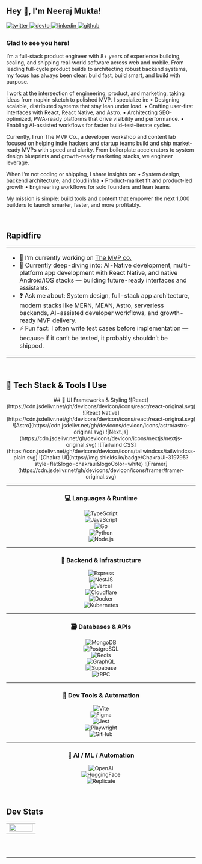 ## Hey 👋, I'm Neeraj Mukta!

<a href="https://twitter.com/neeraj_builds" target="_blank">
<img src=https://img.shields.io/badge/twitter-%2300acee.svg?&style=for-the-badge&logo=twitter&logoColor=white alt=twitter style="margin-bottom: 5px;" />
</a>
<a href="https://dev.to/devnrj07" target="_blank">
<img src=https://img.shields.io/badge/dev.to-%2308090A.svg?&style=for-the-badge&logo=dev.to&logoColor=white alt=devto style="margin-bottom: 5px;" />
</a>
<a href="https://linkedin.com/in/fullstackNRJ" target="_blank">
<img src=https://img.shields.io/badge/linkedin-%231E77B5.svg?&style=for-the-badge&logo=linkedin&logoColor=white alt=linkedin style="margin-bottom: 5px;" />
</a>
<a href="https://github.com/fullstackNRJ" target="_blank">
<img src=https://img.shields.io/badge/github-%2324292e.svg?&style=for-the-badge&logo=github&logoColor=white alt=github style="margin-bottom: 5px;" />
</a>

### Glad to see you here!


I’m a full-stack product engineer with 8+ years of experience building, scaling, and shipping real-world software across web and mobile. From leading full-cycle product builds to architecting robust backend systems, my focus has always been clear: build fast, build smart, and build with purpose.

I work at the intersection of engineering, product, and marketing, taking ideas from napkin sketch to polished MVP. I specialize in:
	•	Designing scalable, distributed systems that stay lean under load.
	•	Crafting user-first interfaces with React, React Native, and Astro.
	•	Architecting SEO-optimized, PWA-ready platforms that drive visibility and performance.
	•	Enabling AI-assisted workflows for faster build–test–iterate cycles.

Currently, I run The MVP Co., a developer workshop and content lab focused on helping indie hackers and startup teams build and ship market-ready MVPs with speed and clarity. From boilerplate accelerators to system design blueprints and growth-ready marketing stacks, we engineer leverage.

When I’m not coding or shipping, I share insights on:
	•	System design, backend architecture, and cloud infra
	•	Product-market fit and product-led growth
	•	Engineering workflows for solo founders and lean teams

My mission is simple: build tools and content that empower the next 1,000 builders to launch smarter, faster, and more profitably.

<br/>

## Rapidfire

<table><tr><td valign="top" width="50%">

- 🔭 I’m currently working on [The MVP co.](https://themvpco.one/)
-	🌱 Currently deep-diving into: AI-Native development, multi-platform app development with React Native, and native Android/iOS stacks — building future-ready interfaces and assistants.
-	❓ Ask me about: System design, full-stack app architecture, modern stacks like MERN, MEAN, Astro, serverless backends, AI-assisted developer workflows, and growth-ready MVP delivery.
-	⚡ Fun fact: I often write test cases before implementation — because if it can’t be tested, it probably shouldn’t be shipped.

</td></tr></table>

<br/>

## 🚀 Tech Stack & Tools I Use

<div align="center">  
## 🎨 UI Frameworks & Styling
![React](https://cdn.jsdelivr.net/gh/devicons/devicon/icons/react/react-original.svg)  
![React Native](https://cdn.jsdelivr.net/gh/devicons/devicon/icons/react/react-original.svg)  
![Astro](https://cdn.jsdelivr.net/gh/devicons/devicon/icons/astro/astro-original.svg)  
![Next.js](https://cdn.jsdelivr.net/gh/devicons/devicon/icons/nextjs/nextjs-original.svg)  
![Tailwind CSS](https://cdn.jsdelivr.net/gh/devicons/devicon/icons/tailwindcss/tailwindcss-plain.svg)  
![Chakra UI](https://img.shields.io/badge/ChakraUI-319795?style=flat&logo=chakraui&logoColor=white)  
![Framer](https://cdn.jsdelivr.net/gh/devicons/devicon/icons/framer/framer-original.svg)

---

### 💻 Languages & Runtime
![TypeScript](https://cdn.jsdelivr.net/gh/devicons/devicon/icons/typescript/typescript-original.svg)  
![JavaScript](https://cdn.jsdelivr.net/gh/devicons/devicon/icons/javascript/javascript-original.svg)  
![Go](https://cdn.jsdelivr.net/gh/devicons/devicon/icons/go/go-original.svg)  
![Python](https://cdn.jsdelivr.net/gh/devicons/devicon/icons/python/python-original.svg)  
![Node.js](https://cdn.jsdelivr.net/gh/devicons/devicon/icons/nodejs/nodejs-original.svg)

---

### 🧩 Backend & Infrastructure
![Express](https://cdn.jsdelivr.net/gh/devicons/devicon/icons/express/express-original.svg)  
![NestJS](https://img.shields.io/badge/NestJS-E0234E?style=flat&logo=nestjs&logoColor=white)  
![Vercel](https://img.shields.io/badge/Vercel-000000?style=flat&logo=vercel&logoColor=white)  
![Cloudflare](https://img.shields.io/badge/Cloudflare-F38020?style=flat&logo=cloudflare&logoColor=white)  
![Docker](https://cdn.jsdelivr.net/gh/devicons/devicon/icons/docker/docker-original.svg)  
![Kubernetes](https://cdn.jsdelivr.net/gh/devicons/devicon/icons/kubernetes/kubernetes-plain.svg)

---

### 🗃️ Databases & APIs
![MongoDB](https://cdn.jsdelivr.net/gh/devicons/devicon/icons/mongodb/mongodb-original.svg)  
![PostgreSQL](https://cdn.jsdelivr.net/gh/devicons/devicon/icons/postgresql/postgresql-original.svg)  
![Redis](https://cdn.jsdelivr.net/gh/devicons/devicon/icons/redis/redis-original.svg)  
![GraphQL](https://cdn.jsdelivr.net/gh/devicons/devicon/icons/graphql/graphql-plain.svg)  
![Supabase](https://img.shields.io/badge/Supabase-3FCF8E?style=flat&logo=supabase&logoColor=white)  
![tRPC](https://img.shields.io/badge/tRPC-2596be?style=flat&logo=trpc&logoColor=white)

---

### 🧰 Dev Tools & Automation
![Vite](https://cdn.jsdelivr.net/gh/devicons/devicon/icons/vite/vite-original.svg)  
![Figma](https://cdn.jsdelivr.net/gh/devicons/devicon/icons/figma/figma-original.svg)  
![Jest](https://cdn.jsdelivr.net/gh/devicons/devicon/icons/jest/jest-plain.svg)  
![Playwright](https://img.shields.io/badge/Playwright-2EAD33?style=flat&logo=playwright&logoColor=white)  
![GitHub](https://cdn.jsdelivr.net/gh/devicons/devicon/icons/github/github-original.svg)

---

### 🧠 AI / ML / Automation
![OpenAI](https://img.shields.io/badge/OpenAI-412991?style=flat&logo=openai&logoColor=white)  
![HuggingFace](https://img.shields.io/badge/HuggingFace-FCC63F?style=flat&logo=huggingface&logoColor=black)  
![Replicate](https://img.shields.io/badge/Replicate-000000?style=flat&logo=replicate&logoColor=white)
</div>

<br/>

## Dev Stats

<table><tr><td valign="top" width="50%">

<img src="https://devpulse.hjjujwapmumwiuaiba.workers.dev/render-stats" align="left" style="width: 100%" />

</td></tr></table>

<br/>

<br/>  
  
---
